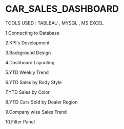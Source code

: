 # CAR_SALES_DASHBOARD

TOOLS USED : TABLEAU , MYSQL , MS EXCEL

1.Connecting to Database

2.KPI's Development

3.Background Design

4.Dashboard Layouting

5.YTD Weekly Trend

6.YTD Sales by Body Style
 
7.YTD Sales by Color

8.YTD Cars Sold by Dealer Region
 
9.Company wise Sales Trend
 
10.Filter Panel




